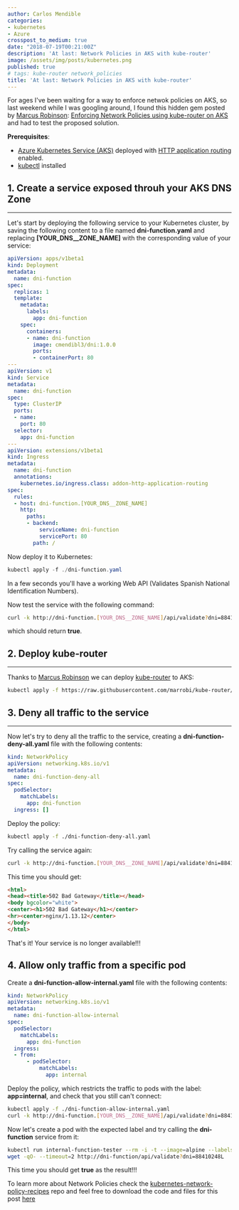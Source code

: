 ```yaml
---
author: Carlos Mendible
categories:
- kubernetes
- Azure
crosspost_to_medium: true
date: "2018-07-19T00:21:00Z"
description: 'At last: Network Policies in AKS with kube-router'
image: /assets/img/posts/kubernetes.png
published: true
# tags: kube-router network_policies
title: 'At last: Network Policies in AKS with kube-router'
---
```


For ages I've been waiting for a way to enforce netwok policies on AKS, so last weekend while I was googling around, I found this hidden gem posted by [Marcus Robinson](https://www.techdiction.com/bio/): [Enforcing Network Policies using kube-router on AKS](https://www.techdiction.com/2018/06/02/enforcing-network-policies-using-kube-router-on-aks/) and had to test the proposed solution.

**Prerequisites**:

* [Azure Kubernetes Service (AKS)](https://docs.microsoft.com/en-us/azure/aks/) deployed with [HTTP application routing](https://docs.microsoft.com/en-us/azure/aks/http-application-routing) enabled.
* [kubectl](https://kubernetes.io/docs/tasks/tools/install-kubectl/) installed

## 1. Create a service exposed throuh your AKS DNS Zone
---

Let's start by deploying the following service to your Kubernetes cluster, by saving the following content to a file named **dni-function.yaml** and replacing **[YOUR_DNS__ZONE_NAME]** with the corresponding value of your service:

``` yml
apiVersion: apps/v1beta1
kind: Deployment
metadata:
  name: dni-function
spec:
  replicas: 1
  template:
    metadata:
      labels:
        app: dni-function
    spec:
      containers:
      - name: dni-function
        image: cmendibl3/dni:1.0.0
        ports:
        - containerPort: 80
---
apiVersion: v1
kind: Service
metadata:
  name: dni-function
spec:
  type: ClusterIP
  ports:
  - name:
    port: 80
  selector:
    app: dni-function
---
apiVersion: extensions/v1beta1
kind: Ingress
metadata:
  name: dni-function
  annotations:
    kubernetes.io/ingress.class: addon-http-application-routing
spec:
  rules:
  - host: dni-function.[YOUR_DNS__ZONE_NAME]
    http:
      paths:
      - backend:
          serviceName: dni-function
          servicePort: 80
        path: /
```

Now deploy it to Kubernetes:

``` powershell
kubectl apply -f ./dni-function.yaml
```

In a few seconds you'll have a working Web API (Validates Spanish National Identification Numbers).

Now test the service with the following command:

``` bash
curl -k http://dni-function.[YOUR_DNS__ZONE_NAME]/api/validate?dni=88410248L
```

which should return **true**.

## 2. Deploy kube-router
---

Thanks to [Marcus Robinson](https://www.techdiction.com/bio/) we can deploy [kube-router](https://github.com/cloudnativelabs/kube-router) to AKS:

``` bash
kubectl apply -f https://raw.githubusercontent.com/marrobi/kube-router/marrobi/aks-yaml/daemonset/kube-router-firewall-daemonset-aks.yaml
```

## 3. Deny all traffic to the service
---

Now let's try to deny all the traffic to the service, creating a **dni-function-deny-all.yaml** file with the following contents:

``` yaml
kind: NetworkPolicy
apiVersion: networking.k8s.io/v1
metadata:
  name: dni-function-deny-all
spec:
  podSelector:
    matchLabels:
      app: dni-function
  ingress: []
```

Deploy the policy:

``` bash
kubectl apply -f ./dni-function-deny-all.yaml
```

Try calling the service again:

``` bash
curl -k http://dni-function.[YOUR_DNS__ZONE_NAME]/api/validate?dni=88410248L
```

This time you should get:

``` html
<html>
<head><title>502 Bad Gateway</title></head>
<body bgcolor="white">
<center><h1>502 Bad Gateway</h1></center>
<hr><center>nginx/1.13.12</center>
</body>
</html>
```

That's it! Your service is no longer available!!!

## 4. Allow only traffic from a specific pod

Create a **dni-function-allow-internal.yaml** file with the following contents:

``` yaml
kind: NetworkPolicy
apiVersion: networking.k8s.io/v1
metadata:
  name: dni-function-allow-internal
spec:
  podSelector:
    matchLabels:
      app: dni-function
  ingress:
  - from:
      - podSelector:
          matchLabels:
            app: internal
```

Deploy the policy, which restricts the traffic to pods with the label: **app=internal**, and check that you still can't connect:

``` bash
kubectl apply -f ./dni-function-allow-internal.yaml
curl -k http://dni-function.[YOUR_DNS__ZONE_NAME]/api/validate?dni=88410248L
```

Now let's create a pod with the expected label and try calling the **dni-function** service from it:

``` bash
kubectl run internal-function-tester --rm -i -t --image=alpine --labels app=internal -- sh
wget -qO- --timeout=2 http://dni-function/api/validate?dni=88410248L
```

This time you should get **true** as the result!!!

To learn more about Network Policies check the [kubernetes-network-policy-recipes](https://github.com/ahmetb/kubernetes-network-policy-recipes) repo and feel free to download the code and files for this post [here](https://github.com/cmendible/kubernetes.samples/11.kube-router)
